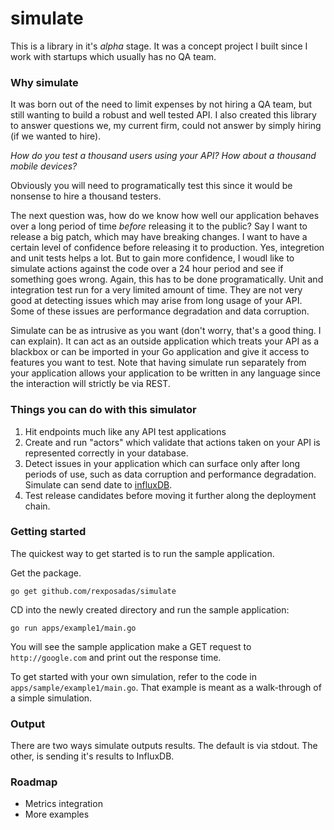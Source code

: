 simulate
========

This is a library in it's *alpha* stage. It was a concept project I built since I work with startups which usually has no QA team. 

### Why simulate

It was born out of the need to limit expenses by not hiring a QA team, but still wanting to build a robust and well tested API. I also created this library to answer questions we, my current firm, could not answer by simply hiring (if we wanted to hire). 

*How do you test a thousand users using your API? How about a thousand mobile devices?*

Obviously you will need to programatically test this since it would be nonsense to hire a thousand testers. 

The next question was, how do we know how well our application behaves over a long period of time *before* releasing it to the public?  Say I want to release a big patch, which may have breaking changes.  I want to have a certain level of confidence before releasing it to production.  Yes, integretion and unit tests helps a lot.  But to gain more confidence, I woudl like to simulate actions against the code over a 24 hour period and see if something goes wrong.  Again, this has to be done programatically.  Unit and integration test run for a very limited amount of time.  They are not very good at detecting issues which may arise from long usage of your API.  Some of these issues are performance degradation and data corruption.

Simulate can be as intrusive as you want (don't worry, that's a good thing.  I can explain).  It can act as an outside application which treats your API as a blackbox or can be imported in your Go application and give it access to features you want to test. Note that having simulate run separately from your application allows your application to be written in any language since the interaction will strictly be via REST.


### Things you can do with this simulator

1. Hit endpoints much like any API test applications
1. Create and run "actors" which validate that actions taken on your API is represented correctly in your database.
1. Detect issues in your application which can surface only after long periods of use, such as data corruption and performance degradation.  Simulate can send date to [influxDB](http://influxdb.com/).
1. Test release candidates before moving it further along the deployment chain.

### Getting started

The quickest way to get started is to run the sample application.

Get the package.

	go get github.com/rexposadas/simulate

CD into the newly created directory and run the sample application:

	go run apps/example1/main.go

You will see the sample application make a GET request to `http://google.com` and print out the response time.

To get started with your own simulation, refer to the code in `apps/sample/example1/main.go`. That example is meant as a walk-through of a simple simulation.

### Output

There are two ways simulate outputs results. The default is via stdout. The other, is sending it's results to InfluxDB. 

### Roadmap

* Metrics integration 
* More examples